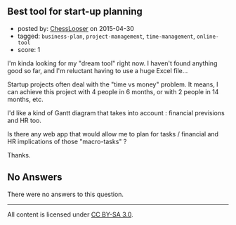 ## Best tool for start-up planning

- posted by: [ChessLooser](https://stackexchange.com/users/6183452/chesslooser) on 2015-04-30
- tagged: `business-plan`, `project-management`, `time-management`, `online-tool`
- score: 1

I'm kinda looking for my "dream tool" right now. I haven't found anything good so far, and I'm reluctant having to use a huge Excel file...

Startup projects often deal with the "time vs money" problem. It means, I can achieve this project with 4 people in 6 months, or with 2 people in 14 months, etc.

I'd like a kind of Gantt diagram that takes into account : financial previsions and HR too.

Is there any web app that would allow me to plan for tasks / financial and HR implications of those "macro-tasks" ? 

Thanks.


## No Answers

There were no answers to this question.


---

All content is licensed under [CC BY-SA 3.0](https://creativecommons.org/licenses/by-sa/3.0/).
